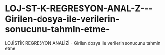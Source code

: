 # LOJ-ST-K-REGRESYON-ANAL-Z---Girilen-dosya-ile-verilerin-sonucunu-tahmin-etme-
LOJİSTİK REGRESYON ANALİZİ - Girilen dosya ile verilerin sonucunu tahmin etme 

